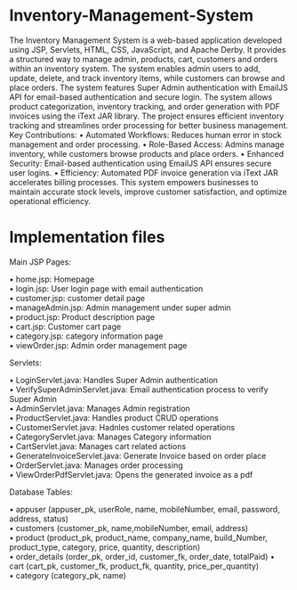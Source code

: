 # Inventory-Management-System
The Inventory Management System is a web-based application developed using JSP, 
Servlets, HTML, CSS, JavaScript, and Apache Derby. It provides a structured way to 
manage admin, products, cart, customers and orders within an inventory system. The system 
enables admin users to add, update, delete, and track inventory items, while customers can 
browse and place orders. 
The system features Super Admin authentication with EmailJS API for email-based 
authentication and secure login. The system allows product categorization, inventory tracking, 
and order generation with PDF invoices using the iText JAR library. The project ensures 
efficient inventory tracking and streamlines order processing for better business management. 
Key Contributions: 
• Automated Workflows: Reduces human error in stock management and order 
processing. 
• Role-Based Access: Admins manage inventory, while customers browse products and 
place orders. 
• Enhanced Security: Email-based authentication using EmailJS API ensures secure user 
logins. 
• Efficiency: Automated PDF invoice generation via iText JAR accelerates billing 
processes. 
This system empowers businesses to maintain accurate stock levels, improve customer 
satisfaction, and optimize operational efficiency.
# Implementation files
Main JSP Pages:

• home.jsp: Homepage  
• login.jsp: User login page with email authentication  
• customer.jsp: customer detail page  
• manageAdmin.jsp: Admin management under super admin   
• product.jsp: Product description page  
• cart.jsp: Customer cart page  
• category.jsp: category information page  
• viewOrder.jsp: Admin order management page  

Servlets: 

• LoginServlet.java: Handles Super Admin authentication  
• VerifySuperAdminServlet.java: Email authentication process to verify Super Admin  
• AdminServlet.java: Manages Admin registration  
• ProductServlet.java: Handles product CRUD operations  
• CustomerServlet.java: Hadnles customer related operations  
• CategoryServlet.java: Manages Category information   
• CartServlet.java: Manages cart related actions  
• GenerateInvoiceServlet.java: Generate Invoice based on order place  
• OrderServlet.java: Manages order processing  
• ViewOrderPdfServlet.java: Opens the generated invoice as a pdf  

Database Tables: 

• appuser (appuser_pk, userRole, name, mobileNumber, email, password, address, 
status)  
• customers (customer_pk, name,mobileNumber, email, address)  
• product (product_pk, product_name, company_name, build_Number, product_type, 
category, price, quantity, description)  
• order_details (order_pk, order_id, customer_fk, order_date, totalPaid) 
• cart (cart_pk, customer_fk, product_fk, quantity, price_per_quantity)  
• category (category_pk, name) 
